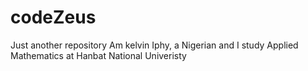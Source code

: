# codeZeus
Just another repository
Am kelvin Iphy, a Nigerian and I study Applied Mathematics at Hanbat National Univeristy
